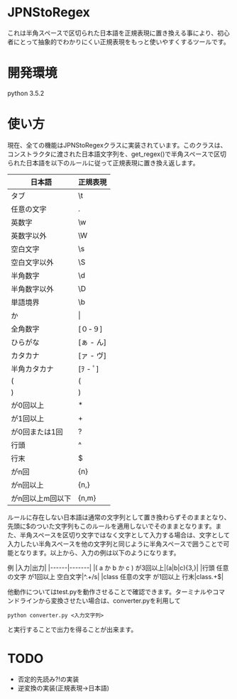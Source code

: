 # JPNStoRegex
これは半角スペースで区切られた日本語を正規表現に置き換える事により、初心者にとって抽象的でわかりにくい正規表現をもっと使いやすくするツールです。
# 開発環境
python 3.5.2
# 使い方
現在、全ての機能はJPNStoRegexクラスに実装されています。このクラスは、コンストラクタに渡された日本語文字列を、get_regex()で半角スペースで区切られた日本語を以下のルールに従って正規表現に置き換え返します。

|日本語|正規表現|
|------|-------|
|タブ|\t|
|任意の文字|.|
|英数字|\w|
|英数字以外|\W|
|空白文字|\s|
|空白文字以外|\S|
|半角数字|\d|
|半角数字以外|\D|
|単語境界|\b|
|か|&#124;|
|全角数字|[０-９]|
|ひらがな|[ぁ - ん]|
|カタカナ|[ァ - ヴ]|
|半角カタカナ|[ｦ - ﾟ]|
|(|(|
|)|)|
|が0回以上|*|
|が1回以上|+|
|が0回または1回|?|
|行頭|^|
|行末|$|
|がn回|{n}|
|がn回以上|{n,}|
|がn回以上m回以下|{n,m}|
ルールに存在しない日本語は通常の文字列として置き換わらずそのままとなり、先頭に$のついた文字列もこのルールを適用しないでそのままとなります。また、半角スペースを区切り文字ではなく文字として入力する場合は、文字として入力したい半角スペースを他の文字列と同じように半角スペースで囲うことで可能となります。以上から、入力の例は以下のようになります。

例
|入力|出力|
|------|-------|
|( a か b か c ) が3回以上|(a&#124;b&#124;c){3,}|
|行頭 任意の文字 が1回以上 空白文字|^.+/s|
|class 任意の文字 が1回以上 行末|class.+$|

他動作についてはtest.pyを動作させることで確認できます。ターミナルやコマンドラインから変換させたい場合は、converter.pyを利用して

```
python converter.py <入力文字列>
```

と実行することで出力を得ることが出来ます。

# TODO
- 否定的先読み?!の実装
- 逆変換の実装(正規表現→日本語)